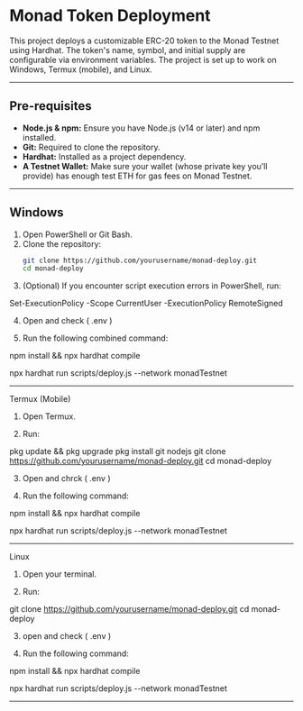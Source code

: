 # Monad Token Deployment

This project deploys a customizable ERC-20 token to the Monad Testnet using Hardhat. The token's name, symbol, and initial supply are configurable via environment variables. The project is set up to work on Windows, Termux (mobile), and Linux.

---

## Pre-requisites

- **Node.js & npm:** Ensure you have Node.js (v14 or later) and npm installed.
- **Git:** Required to clone the repository.
- **Hardhat:** Installed as a project dependency.
- **A Testnet Wallet:** Make sure your wallet (whose private key you’ll provide) has enough test ETH for gas fees on Monad Testnet.

---


## Windows

1. Open PowerShell or Git Bash.
2. Clone the repository:
   ```bash
   git clone https://github.com/yourusername/monad-deploy.git
   cd monad-deploy

3. (Optional) If you encounter script execution errors in PowerShell, run:

Set-ExecutionPolicy -Scope CurrentUser -ExecutionPolicy RemoteSigned


4. Open and check ( .env )


5. Run the following combined command:

npm install && npx hardhat compile

npx hardhat run scripts/deploy.js --network monadTestnet




---

Termux (Mobile)

1. Open Termux.


2. Run:

pkg update && pkg upgrade
pkg install git nodejs
git clone https://github.com/yourusername/monad-deploy.git
cd monad-deploy


3. Open and chrck ( .env )


4. Run the following command:

npm install && npx hardhat compile 

npx hardhat run scripts/deploy.js --network monadTestnet




---

Linux

1. Open your terminal.


2. Run:

git clone https://github.com/yourusername/monad-deploy.git
cd monad-deploy

3. open and check ( .env )

4. Run the following command:

npm install && npx hardhat compile

npx hardhat run scripts/deploy.js --network monadTestnet



---


